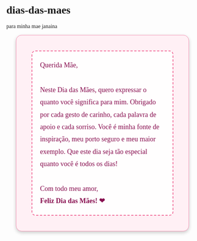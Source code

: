 # dias-das-maes
para minha mae janaina
<!DOCTYPE html>
<html lang="pt">
<head>
    <meta charset="UTF-8">
    <meta http-equiv="X-UA-Compatible" content="IE=edge">
    <meta name="viewport" content="width=device-width, initial-scale=1.0">
    <title>Feliz Dia das Mães</title>
    <style>
        body {
            background: repeating-linear-gradient(
                45deg,
                #ffe3ed,
                #ffe3ed 10px,
                #ffc1d1 10px,
                #ffc1d1 20px
            );
            background-image: url('https://i.imgur.com/2RZQgvR.png');
            background-size: contain;
            font-family: "Georgia", serif;
        }
        .contenedor {
            width: 90%;
            max-width: 600px;
            margin: auto;
        }
        .carta {
            background: #fff0f5;
            border: 1px solid #f48fb1;
            padding: 40px;
            border-radius: 15px;
            box-shadow: 0 4px 10px rgba(0, 0, 0, 0.2);
        }
        .contenido {
            font-size: 18px;
            line-height: 1.8;
            color: #880e4f;
            background: rgba(255, 255, 255, 0.9);
            padding: 20px;
            border-radius: 10px;
            border: 2px dashed #f06292;
        }
        .corazon {
            animation: pulse 1.5s infinite;
        }
        @keyframes pulse {
            0% { transform: translate(-50%, 0) scale(1) rotate(45deg); }
            50% { transform: translate(-50%, 0) scale(1.1) rotate(45deg); }
            100% { transform: translate(-50%, 0) scale(1) rotate(45deg); }
        }
    </style>
</head>
<body>
    <div class="contenedor">
        <div class="envoltura-sobre">
            <div class="sobre">
                <div class="solapa-derecha"></div>
                <div class="solapa-izquierda"></div>
                <div class="corazon"></div>
                <div class="carta">
                    <div class="contenido">
                        Querida Mãe,<br><br>
                        Neste Dia das Mães, quero expressar o quanto você significa para mim. Obrigado por cada gesto de carinho, cada palavra de apoio e cada sorriso. Você é minha fonte de inspiração, meu porto seguro e meu maior exemplo. Que este dia seja tão especial quanto você é todos os dias!<br><br>
                        Com todo meu amor,<br>
                        <strong>Feliz Dia das Mães! ❤</strong>
                    </div>
                </div>
            </div>
        </div>
    </div>
</body>
</html>
